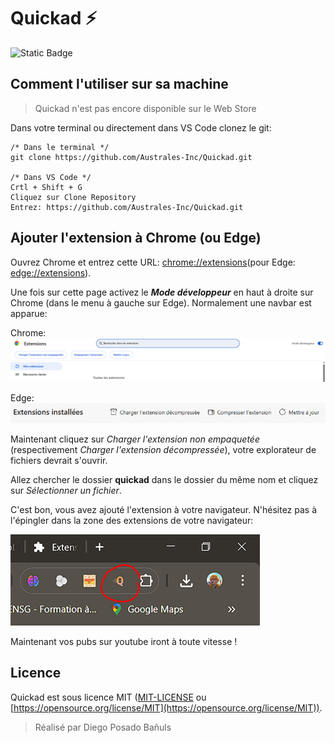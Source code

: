 Quickad ⚡
==========

![Static Badge](https://img.shields.io/badge/Version-1.0.0-orange)

## Comment l'utiliser sur sa machine

> Quickad n'est pas encore disponible sur le Web Store

Dans votre terminal ou directement dans VS Code clonez le git:

```
/* Dans le terminal */
git clone https://github.com/Australes-Inc/Quickad.git

/* Dans VS Code */
Crtl + Shift + G
Cliquez sur Clone Repository 
Entrez: https://github.com/Australes-Inc/Quickad.git
```

## Ajouter l'extension à Chrome (ou Edge)

Ouvrez Chrome et entrez cette URL: [chrome://extensions](chrome://extensions/)(pour Edge: [edge://extensions](edge://extensions/)).

Une fois sur cette page activez le **_Mode développeur_** en haut à droite sur Chrome (dans le menu à gauche sur Edge). Normalement une navbar est apparue:

Chrome: 
![Navbar extension Chrome](./img/navbar.png)

Edge:
![Navbar extension Edge](./img/navbar-edge.png)

Maintenant cliquez sur _Charger l'extension non empaquetée_ (respectivement _Charger l'extension décompressée_), votre explorateur de fichiers devrait s'ouvrir. 

Allez chercher le dossier **quickad** dans le dossier du même nom et cliquez sur _Sélectionner un fichier_.

C'est bon, vous avez ajouté l'extension à votre navigateur. N'hésitez pas à l'épingler dans la zone des extensions de votre navigateur:

![Zone des extensions](./img/extension.png)

Maintenant vos pubs sur youtube iront à toute vitesse !

## Licence

Quickad est sous licence MIT ([MIT-LICENSE](./LICENSE) ou [https://opensource.org/license/MIT](https://opensource.org/license/MIT)).

>Réalisé par Diego Posado Bañuls

